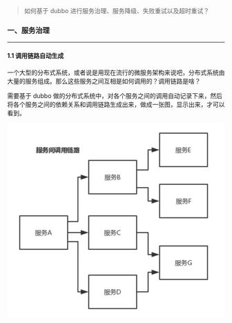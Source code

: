 >如何基于 dubbo 进行服务治理、服务降级、失败重试以及超时重试？

### 一、服务治理

---

#### 1.1 调用链路自动生成

一个大型的分布式系统，或者说是用现在流行的微服务架构来说吧，分布式系统由大量的服务组成。那么这些服务之间互相是如何调用的？调用链路是啥？

需要基于 dubbo 做的分布式系统中，对各个服务之间的调用自动记录下来，然后将各个服务之间的依赖关系和调用链路生成出来，做成一张图，显示出来，才可以看到。

![image-20250630100301635](./img/image-20250630100301635.png)























































































